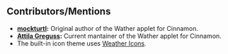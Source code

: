 ## Contributors/Mentions

- **[mockturtl](https://github.com/mockturtl):** Original author of the Wather applet for Cinnamon.
- **[Attila Greguss](https://github.com/Gr3q):** Current mantainer of the Wather applet for Cinnamon.
- The built-in icon theme uses [Weather Icons](https://github.com/erikflowers/weather-icons).
